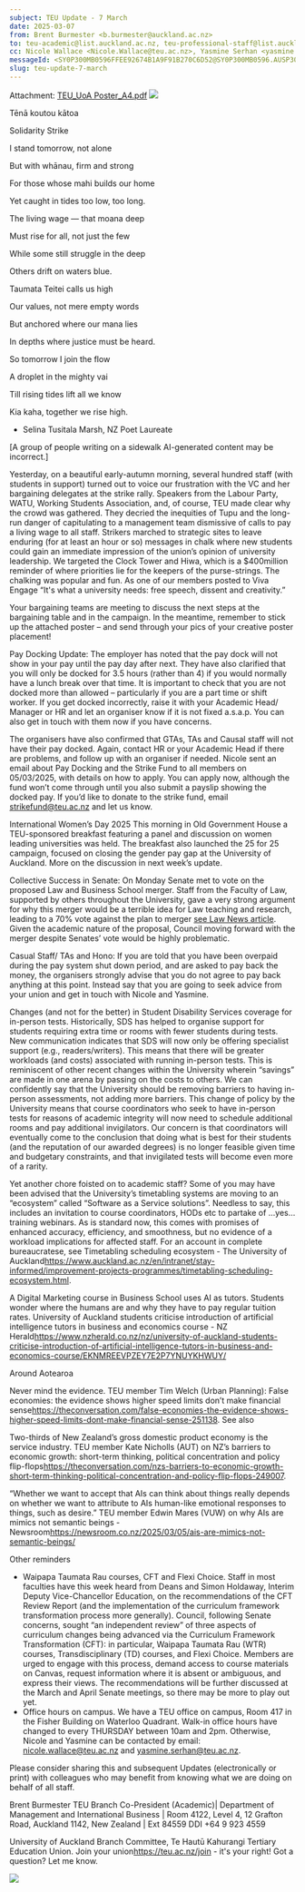 ```yaml
---
subject: TEU Update - 7 March
date: 2025-03-07
from: Brent Burmester <b.burmester@auckland.ac.nz>
to: teu-academic@list.auckland.ac.nz, teu-professional-staff@list.auckland.ac.nz
cc: Nicole Wallace <Nicole.Wallace@teu.ac.nz>, Yasmine Serhan <yasmine.serhan@teu.ac.nz>, Lucy Fowler <Lucy.Fowler@teu.ac.nz>
messageId: <SY0P300MB0596FFEE92674B1A9F91B270C6D52@SY0P300MB0596.AUSP300.PROD.OUTLOOK.COM>
slug: teu-update-7-march
---
```

Attachment: [TEU_UoA Poster_A4.pdf](eaa301a9517b84cfa96806483d67285c.pdf)
![](a15825355cef143606fcd2798bedfa83.png)


Tēnā koutou kātoa


Solidarity Strike


I stand tomorrow, not alone

But with whānau, firm and strong

For those whose mahi builds our home

Yet caught in tides too low, too long.


The living wage — that moana deep

Must rise for all, not just the few

While some still struggle in the deep

Others drift on waters blue.


Taumata Teitei calls us high

Our values, not mere empty words

But anchored where our mana lies

In depths where justice must be heard.


So tomorrow I join the flow

A droplet in the mighty vai

Till rising tides lift all we know

Kia kaha, together we rise high.


  *   Selina Tusitala Marsh, NZ Poet Laureate

[A group of people writing on a sidewalk  AI-generated content may be incorrect.]


Yesterday, on a beautiful early-autumn morning, several hundred staff (with students in support) turned out to voice our frustration with the VC and her bargaining delegates at the strike rally. Speakers from the Labour Party, WATU, Working Students Association, and, of course, TEU made clear why the crowd was gathered. They decried the inequities of Tupu and the long-run danger of capitulating to a management team dismissive of calls to pay a living wage to all staff. Strikers marched to strategic sites to leave enduring (for at least an hour or so) messages in chalk where new students could gain an immediate impression of the union’s opinion of university leadership. We targeted the Clock Tower and Hiwa, which is a $400million reminder of where priorities lie for the keepers of the purse-strings.  The chalking was popular and fun. As one of our members posted to Viva Engage “It's what a university needs: free speech, dissent and creativity.”

Your bargaining teams are meeting to discuss the next steps at the bargaining table and in the campaign. In the meantime, remember to stick up the attached poster – and send through your pics of your creative poster placement!

Pay Docking Update:
The employer has noted that the pay dock will not show in your pay until the pay day after next. They have also clarified that you will only be docked for 3.5 hours (rather than 4) if you would normally have a lunch break over that time. It is important to check that you are not docked more than allowed – particularly if you are a part time or shift worker. If you get docked incorrectly, raise it with your Academic Head/ Manager or HR and let an organiser know if it is not fixed a.s.a.p. You can also get in touch with them now if you have concerns.

The organisers have also confirmed that GTAs, TAs and Causal staff will not have their pay docked. Again, contact HR or your Academic Head if there are problems, and follow up with an organiser if needed.
Nicole sent an email about Pay Docking and the Strike Fund to all members on 05/03/2025, with details on how to apply. You can apply now, although the fund won’t come through until you also submit a payslip showing the docked pay. If you’d like to donate to the strike fund, email [strikefund@teu.ac.nz](mailto:strikefund@teu.ac.nz) and let us know.

International Women’s Day 2025
This morning in Old Government House a TEU-sponsored breakfast featuring a panel and discussion on women leading universities was held. The breakfast also launched the 25 for 25 campaign, focused on closing the gender pay gap at the University of Auckland. More on the discussion in next week’s update.

Collective Success in Senate:
On Monday Senate met to vote on the proposed Law and Business School merger. Staff from the Faculty of Law, supported by others throughout the University, gave a very strong argument for why this merger would be a terrible idea for Law teaching and research, leading to a 70% vote against the plan to merger [see Law News article](https://lawnews.nz/administrative-public/university-senate-rejects-plan-to-merge-law-and-business-faculties/?fbclid=IwY2xjawI3MJtleHRuA2FlbQIxMAABHW2DljK8CAa-E7FEDXbSBejF6zOLLD901-HIMfl2tW7lBN2H3TloEReFgg_aem_K0B494OpaskAatngpF302Q#msdynmkt_trackingcontext=e4f9a297-3b95-42e2-b1f8-8631688a9f71&msdynmkt_prefill=mktprf214a4158a8c043ad95f1e5809887dd18eoprf).  Given the academic nature of the proposal, Council moving forward with the merger despite Senates’ vote would be highly problematic.

Casual Staff/ TAs and Hono:
If you are told that you have been overpaid during the pay system shut down period, and are asked to pay back the money, the organisers strongly advise that you do not agree to pay back anything at this point. Instead say that you are going to seek advice from your union and get in touch with Nicole and Yasmine.

Changes (and not for the better) in Student Disability Services coverage for in-person tests.
Historically, SDS has helped to organise support for students requiring extra time or rooms with fewer students during tests. New communication indicates that SDS will now only be offering specialist support (e.g., readers/writers). This means that there will be greater workloads (and costs) associated with running in-person tests. This is reminiscent of other recent changes within the University wherein “savings” are made in one arena by passing on the costs to others. We can confidently say that the University should be removing barriers to having in-person assessments, not adding more barriers. This change of policy by the University means that course coordinators who seek to have in-person tests for reasons of academic integrity will now need to schedule additional rooms and pay additional invigilators. Our concern is that coordinators will eventually come to the conclusion that doing what is best for their students (and the reputation of our awarded degrees) is no longer feasible given time and budgetary constraints, and that invigilated tests will become even more of a rarity.

Yet another chore foisted on to academic staff?
Some of you may have been advised that the University’s timetabling systems are moving to an “ecosystem” called “Software as a Service solutions”. Needless to say, this includes an invitation to course coordinators, HODs etc to partake of …yes…training webinars.  As is standard now, this comes with promises of enhanced accuracy, efficiency, and smoothness, but no evidence of a workload implications for affected staff. For an account in complete bureaucratese, see Timetabling scheduling ecosystem - The University of Auckland<https://www.auckland.ac.nz/en/intranet/stay-informed/improvement-projects-programmes/timetabling-scheduling-ecosystem.html>.

A Digital Marketing course in Business School uses AI as tutors.
Students wonder where the humans are and why they have to pay regular tuition rates. University of Auckland students criticise introduction of artificial intelligence tutors in business and economics course - NZ Herald<https://www.nzherald.co.nz/nz/university-of-auckland-students-criticise-introduction-of-artificial-intelligence-tutors-in-business-and-economics-course/EKNMREEVPZEY7E2P7YNUYKHWUY/>


Around Aotearoa

Never mind the evidence.
TEU member Tim Welch (Urban Planning): False economies: the evidence shows higher speed limits don’t make financial sense<https://theconversation.com/false-economies-the-evidence-shows-higher-speed-limits-dont-make-financial-sense-251138>. See also

Two-thirds of New Zealand’s gross domestic product economy is the service industry.
TEU member Kate Nicholls (AUT) on NZ’s barriers to economic growth: short-term thinking, political concentration and policy flip-flops<https://theconversation.com/nzs-barriers-to-economic-growth-short-term-thinking-political-concentration-and-policy-flip-flops-249007>.

“Whether we want to accept that AIs can think about things really depends on whether we want to attribute to AIs human-like emotional responses to things, such as desire.” TEU member Edwin Mares (VUW) on why AIs are mimics not semantic beings - Newsroom<https://newsroom.co.nz/2025/03/05/ais-are-mimics-not-semantic-beings/>


Other reminders

  *   Waipapa Taumata Rau courses, CFT and Flexi Choice. Staff in most faculties have this week heard from Deans and Simon Holdaway, Interim Deputy Vice-Chancellor Education, on the recommendations of the CFT Review Report (and the implementation of the curriculum framework transformation process more generally).  Council, following Senate concerns, sought “an independent review” of three aspects of curriculum changes being advanced via the Curriculum Framework Transformation (CFT): in particular, Waipapa Taumata Rau (WTR) courses, Transdisciplinary (TD) courses, and Flexi Choice. Members are urged to engage with this process, demand access to course materials on Canvas, request information where it is absent or ambiguous, and express their views. The recommendations will be further discussed at the March and April Senate meetings, so there may be more to play out yet.
  *   Office hours on campus. We have a TEU office on campus, Room 417 in the Fisher Building on Waterloo Quadrant. Walk-in office hours have changed to every THURSDAY between 10am and 2pm. Otherwise, Nicole and Yasmine can be contacted by email: [nicole.wallace@teu.ac.nz](mailto:nicole.wallace@teu.ac.nz) and [yasmine.serhan@teu.ac.nz](mailto:yasmine.serhan@teu.ac.nz).


Please consider sharing this and subsequent Updates (electronically or print) with colleagues who may benefit from knowing what we are doing on behalf of all staff.


Brent Burmester TEU Branch Co-President (Academic)| Department of Management and International Business | Room 4122, Level 4, 12 Grafton Road, Auckland 1142, New Zealand | Ext 84559 DDI +64 9 923 4559

University of Auckland Branch Committee, Te Hautū Kahurangi Tertiary Education Union. Join your union<https://teu.ac.nz/join> - it's your right! Got a question? Let me know.

![](ba80fae0a094855120f99d012a918061.jpeg)

